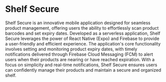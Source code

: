 # Shelf Secure

Shelf Secure is an innovative mobile application designed for seamless product management, offering users the ability to effortlessly scan product barcodes and set expiry dates. 
Developed as a serverless application, Shelf Secure leverages the power of React Native (Expo) and Firebase to provide a user-friendly and efficient experience. 
The application's core functionality involves setting and monitoring product expiry dates, with timely notifications delivered through Firebase Cloud Messaging (FCM) to alert users when their products are nearing or have reached expiration. 
With a focus on simplicity and real-time notifications, Shelf Secure ensures users can confidently manage their products and maintain a secure and organized shelf.
